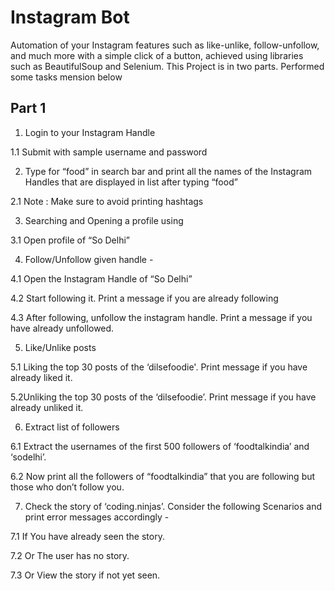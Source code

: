 # Instagram Bot
Automation of your Instagram features such as like-unlike, follow-unfollow, and much more with a simple click of a button, achieved using libraries such as BeautifulSoup and Selenium.
This Project is in two parts. Performed some tasks mension below

## Part 1 
1. Login to your Instagram Handle

1.1 Submit with sample username and password

2. Type for “food” in search bar and print all the names of the Instagram Handles that are displayed in list after typing “food”

2.1 Note : Make sure to avoid printing hashtags

3. Searching and Opening a profile using 

3.1 Open profile of “So Delhi”

4. Follow/Unfollow given handle - 

4.1 Open the Instagram Handle of “So Delhi”

4.2 Start following it. Print a message if you are already following

4.3 After following, unfollow the instagram handle. Print a message if you have already unfollowed.

5. Like/Unlike posts

5.1 Liking the top 30 posts of the ‘dilsefoodie'. Print message if you have already liked it.

5.2Unliking the top 30 posts of the ‘dilsefoodie’. Print message if you have already unliked it.

6. Extract list of followers

6.1 Extract the usernames of the first 500 followers of ‘foodtalkindia’ and ‘sodelhi’.

6.2 Now print all the followers of “foodtalkindia” that you are following but those who don’t follow you.

7. Check the story of ‘coding.ninjas’. Consider the following Scenarios and print error messages accordingly -

7.1 If You have already seen the story.

7.2 Or The user has no story.

7.3 Or View the story if not yet seen.
